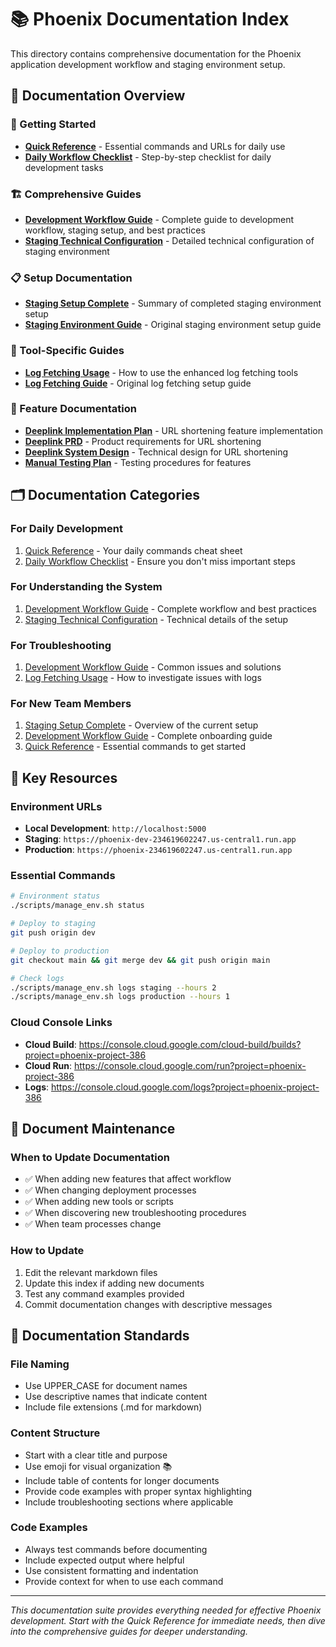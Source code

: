# 📚 Phoenix Documentation Index

This directory contains comprehensive documentation for the Phoenix application development workflow and staging environment setup.

## 📖 Documentation Overview

### 🚀 Getting Started
- **[Quick Reference](QUICK_REFERENCE.md)** - Essential commands and URLs for daily use
- **[Daily Workflow Checklist](DAILY_WORKFLOW_CHECKLIST.md)** - Step-by-step checklist for daily development tasks

### 🏗️ Comprehensive Guides
- **[Development Workflow Guide](DEVELOPMENT_WORKFLOW_GUIDE.md)** - Complete guide to development workflow, staging setup, and best practices
- **[Staging Technical Configuration](STAGING_TECHNICAL_CONFIG.md)** - Detailed technical configuration of staging environment

### 📋 Setup Documentation
- **[Staging Setup Complete](STAGING_SETUP_COMPLETE.md)** - Summary of completed staging environment setup
- **[Staging Environment Guide](STAGING_ENVIRONMENT_GUIDE.md)** - Original staging environment setup guide

### 🔧 Tool-Specific Guides
- **[Log Fetching Usage](LOG_FETCHING_USAGE.md)** - How to use the enhanced log fetching tools
- **[Log Fetching Guide](LOG_FETCHING_GUIDE.md)** - Original log fetching setup guide

### 🎯 Feature Documentation
- **[Deeplink Implementation Plan](DEEPLINK_IMPLEMENTATION_PLAN.md)** - URL shortening feature implementation
- **[Deeplink PRD](DEEPLINK_PRD.md)** - Product requirements for URL shortening
- **[Deeplink System Design](DEEPLINK_SYSTEM_DESIGN.md)** - Technical design for URL shortening
- **[Manual Testing Plan](MANUAL_TESTING_PLAN.md)** - Testing procedures for features

## 🗂️ Documentation Categories

### For Daily Development
1. [Quick Reference](QUICK_REFERENCE.md) - Your daily commands cheat sheet
2. [Daily Workflow Checklist](DAILY_WORKFLOW_CHECKLIST.md) - Ensure you don't miss important steps

### For Understanding the System
1. [Development Workflow Guide](DEVELOPMENT_WORKFLOW_GUIDE.md) - Complete workflow and best practices
2. [Staging Technical Configuration](STAGING_TECHNICAL_CONFIG.md) - Technical details of the setup

### For Troubleshooting
1. [Development Workflow Guide](DEVELOPMENT_WORKFLOW_GUIDE.md#troubleshooting) - Common issues and solutions
2. [Log Fetching Usage](LOG_FETCHING_USAGE.md) - How to investigate issues with logs

### For New Team Members
1. [Staging Setup Complete](STAGING_SETUP_COMPLETE.md) - Overview of the current setup
2. [Development Workflow Guide](DEVELOPMENT_WORKFLOW_GUIDE.md) - Complete onboarding guide
3. [Quick Reference](QUICK_REFERENCE.md) - Essential commands to get started

## 🔗 Key Resources

### Environment URLs
- **Local Development**: `http://localhost:5000`
- **Staging**: `https://phoenix-dev-234619602247.us-central1.run.app`
- **Production**: `https://phoenix-234619602247.us-central1.run.app`

### Essential Commands
```bash
# Environment status
./scripts/manage_env.sh status

# Deploy to staging
git push origin dev

# Deploy to production  
git checkout main && git merge dev && git push origin main

# Check logs
./scripts/manage_env.sh logs staging --hours 2
./scripts/manage_env.sh logs production --hours 1
```

### Cloud Console Links
- **Cloud Build**: https://console.cloud.google.com/cloud-build/builds?project=phoenix-project-386
- **Cloud Run**: https://console.cloud.google.com/run?project=phoenix-project-386
- **Logs**: https://console.cloud.google.com/logs?project=phoenix-project-386

## 📅 Document Maintenance

### When to Update Documentation
- ✅ When adding new features that affect workflow
- ✅ When changing deployment processes
- ✅ When adding new tools or scripts
- ✅ When discovering new troubleshooting procedures
- ✅ When team processes change

### How to Update
1. Edit the relevant markdown files
2. Update this index if adding new documents
3. Test any command examples provided
4. Commit documentation changes with descriptive messages

## 🎯 Documentation Standards

### File Naming
- Use UPPER_CASE for document names
- Use descriptive names that indicate content
- Include file extensions (.md for markdown)

### Content Structure
- Start with a clear title and purpose
- Use emoji for visual organization 📚
- Include table of contents for longer documents
- Provide code examples with proper syntax highlighting
- Include troubleshooting sections where applicable

### Code Examples
- Always test commands before documenting
- Include expected output where helpful
- Use consistent formatting and indentation
- Provide context for when to use each command

---

*This documentation suite provides everything needed for effective Phoenix development. Start with the Quick Reference for immediate needs, then dive into the comprehensive guides for deeper understanding.*
